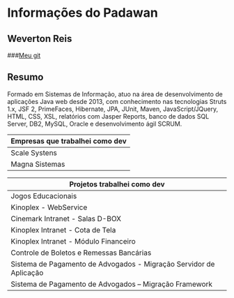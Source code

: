 # Informações do Padawan
## Weverton Reis

###[Meu git](https://github.com/wevertonsreis)

## Resumo

Formado em Sistemas de Informação, atuo na área de desenvolvimento de aplicações Java web desde 2013, com conhecimento nas tecnologias Struts 1.x, JSF 2, PrimeFaces, Hibernate, JPA, JUnit, Maven, JavaScript/JQuery, HTML, CSS, XSL, relatórios com Jasper Reports, banco de dados SQL Server, DB2, MySQL, Oracle e desenvolvimento ágil SCRUM.

| Empresas que trabalhei como dev       |
| ------------- |
| Scale Systens      |
| Magna Sistemas      |

| Projetos trabalhei como dev       | 
| ------------- |
| Jogos Educacionais      |
| Kinoplex - WebService      |
| Cinemark Intranet - Salas D-BOX      |
| Kinoplex Intranet - Cota de Tela      |
| Kinoplex Intranet - Módulo Financeiro      |
| Controle de Boletos e Remessas Bancárias     |
| Sistema de Pagamento de Advogados - Migração Servidor de Aplicação     |
| Sistema de Pagamento de Advogados – Migração Framework     |
